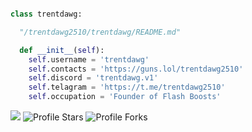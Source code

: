 
```py

class trentdawg:

  "/trentdawg2510/trentdawg/README.md"

  def __init__(self):
    self.username = 'trentdawg'
    self.contacts = 'https://guns.lol/trentdawg2510'
    self.discord = 'trentdawg.v1'
    self.telagram = 'https://t.me/trentdawg2510'
    self.occupation = 'Founder of Flash Boosts'

```

![](https://komarev.com/ghpvc/?username=trentdawg2510&color=ff890a&abbreviated=true)
<img src="https://img.shields.io/badge/dynamic/json?&label=Total%20Stars&color=ff890a&style=flat&style=for-the-badge&query=%24.stars&url=https://api.github-star-counter.workers.dev/user/trentdawg2510" alt="Profile Stars"></a>
<img src="https://img.shields.io/badge/dynamic/json?&label=Total%20Forks&color=ff890a&style=flat&style=for-the-badge&query=%24.forks&url=https://api.github-star-counter.workers.dev/user/trentdawg2510" alt="Profile Forks"></a>

